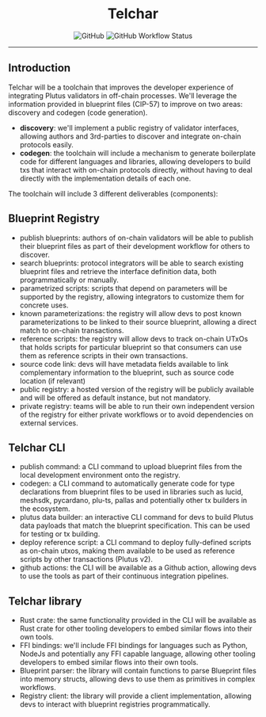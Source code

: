 <div align="center">
    <h1>Telchar</h1>
    <img alt="GitHub" src="https://img.shields.io/github/license/txpipe/telchar" />
    <img alt="GitHub Workflow Status" src="https://img.shields.io/github/actions/workflow/status/txpipe/telchar/validate.yml" />
    <hr/>
</div>

## Introduction

Telchar will be a toolchain that improves the developer experience of integrating Plutus validators in off-chain processes. We'll leverage the information provided in blueprint files (CIP-57) to improve on two areas: discovery and codegen (code generation).

- **discovery**: we'll implement a public registry of validator interfaces, allowing authors and 3rd-parties to discover and integrate on-chain protocols easily.
- **codegen**: the toolchain will include a mechanism to generate boilerplate code for different languages and libraries, allowing developers to build txs that interact with on-chain protocols directly, without having to deal directly with the implementation details of each one.

The toolchain will include 3 different deliverables (components):

## Blueprint Registry

- publish blueprints: authors of on-chain validators will be able to publish their blueprint files as part of their development workflow for others to discover.
- search blueprints: protocol integrators will be able to search existing blueprint files and retrieve the interface definition data, both programmatically or manually.
- parametrized scripts: scripts that depend on parameters will be supported by the registry, allowing integrators to customize them for concrete uses.
- known parameterizations: the registry will allow devs to post known parameterizations to be linked to their source blueprint, allowing a direct match to on-chain transactions.
- reference scripts: the registry will allow devs to track on-chain UTxOs that holds scripts for particular blueprint so that consumers can use them as reference scripts in their own transactions.
- source code link: devs will have metadata fields available to link complementary information to the blueprint, such as source code location (if relevant)
- public registry: a hosted version of the registry will be publicly available and will be offered as default instance, but not mandatory.
- private registry: teams will be able to run their own independent version of the registry for either private workflows or to avoid dependencies on external services.

## Telchar CLI

- publish command: a CLI command to upload blueprint files from the local development environment onto the registry.
- codegen: a CLI command to automatically generate code for type declarations from blueprint files to be used in libraries such as lucid, meshsdk, pycardano, plu-ts, pallas and potentially other tx builders in the ecosystem.
- plutus data builder: an interactive CLI command for devs to build Plutus data payloads that match the blueprint specification. This can be used for testing or tx building.
- deploy reference script: a CLI command to deploy fully-defined scripts as on-chain utxos, making them available to be used as reference scripts by other transactions (Plutus v2).
- github actions: the CLI will be available as a Github action, allowing devs to use the tools as part of their continuous integration pipelines.

## Telchar library

- Rust crate: the same functionality provided in the CLI will be available as Rust crate for other tooling developers to embed similar flows into their own tools.
- FFI bindings: we'll include FFI bindings for languages such as Python, NodeJs and potentially any FFI capable language, allowing other tooling developers to embed similar flows into their own tools.
- Blueprint parser: the library will contain functions to parse Blueprint files into memory structs, allowing devs to use them as primitives in complex workflows.
- Registry client: the library will provide a client implementation, allowing devs to interact with blueprint registries programmatically.
